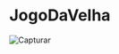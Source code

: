 # JogoDaVelha

![Capturar](https://user-images.githubusercontent.com/60123147/110113397-d1e35a80-7d91-11eb-8d51-c4df27bfe574.PNG)
